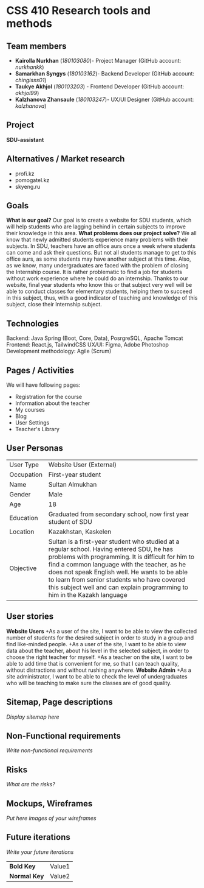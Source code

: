# CSS 410 Research tools and methods
## Team members
+ **Kairolla Nurkhan** (*180103080*)- Project Manager (GitHub account: *nurkhankk*)
+ **Samarkhan Syngys** (*180103162*)- Backend Developer (GitHub account: *chingisss01*)
+ **Taukye Akhjol** (*180103203*) - Frontend Developer (GitHub account: *akhjol99*)
+ **Kalzhanova Zhansaule** (*180103247*)- UX/UI Designer (GitHub account: *kalzhanova*)
## Project
**SDU-assistant**

## Alternatives / Market research
+ profi.kz
+ pomogatel.kz
+ skyeng.ru

## Goals
**What is our goal?**
Our goal is to create a website for SDU students, which will help students who are lagging behind in certain subjects to improve their knowledge in this area.
**What problems does our project solve?**
We all know that newly admitted students experience many problems with their subjects. In SDU, teachers have an office aurs once a week where students can come and ask their questions. But not all students manage to get to this office aurs, as some students may have another subject at this time.
Also, as we know, many undergraduates are faced with the problem of closing the Internship course. It is rather problematic to find a job for students without work experience where he could do an internship.
Thanks to our website, final year students who know this or that subject very well will be able to conduct classes for elementary students, helping them to succeed in this subject, thus, with a good indicator of teaching and knowledge of this subject, close their Internship subject.

## Technologies
Backend: Java Spring (Boot, Core, Data), PosrgreSQL, Apache Tomcat
Frontend: React.js, TailwindCSS
UX/UI: Figma, Adobe Photoshop
Development methodology: Agile (Scrum)

## Pages / Activities 
We will have following pages:
- Registration for the course
- Information about the teacher
- My courses
- Blog
- User Settings
- Teacher's Library

## User Personas

|   |   |
|---|---|
|User Type|Website User (External)|
|Occupation|First-year student|
|Name|Sultan Almukhan|
|Gender|Male|
|Age|18|
|Education|Graduated from secondary school, now first year student of SDU|
|Location|Kazakhstan, Kaskelen|
|Objective|Sultan is a first-year student who studied at a regular school. Having entered SDU, he has problems with programming. It is difficult for him to find a common language with the teacher, as he does not speak English well. He wants to be able to learn from senior students who have covered this subject well and can explain programming to him in the Kazakh language|

## User stories
**Website Users**
+As a user of the site, I want to be able to view the collected number of students for the desired subject in order to study in a group and find like-minded people.
+As a user of the site, I want to be able to view data about the teacher, about his level in the selected subject, in order to choose the right teacher for myself.
+As a teacher on the site, I want to be able to add time that is convenient for me, so that I can teach quality, without distractions and without rushing anywhere.
**Website Admin**
+As a site administrator, I want to be able to check the level of undergraduates who will be teaching to make sure the classes are of good quality.

## Sitemap, Page descriptions

*Display sitemap here*

## Non-Functional requirements
*Write non-functional requirements*

## Risks
*What are the risks?*

## Mockups, Wireframes
*Put here images of your wireframes*

## Future iterations
*Write your future iterations*


|   |   |
|---|---|
|__Bold Key__| Value1 |
| **Normal Key** | Value2 |
